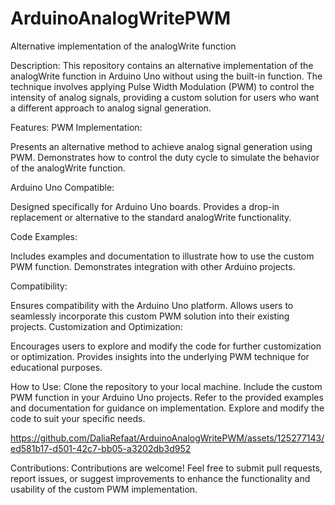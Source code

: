 # ArduinoAnalogWritePWM
Alternative implementation of the analogWrite function

Description:
This repository contains an alternative implementation of the analogWrite function in Arduino Uno without using the built-in function. The technique involves applying Pulse Width Modulation (PWM) to control the intensity of analog signals, providing a custom solution for users who want a different approach to analog signal generation.

Features:
PWM Implementation:

Presents an alternative method to achieve analog signal generation using PWM.
Demonstrates how to control the duty cycle to simulate the behavior of the analogWrite function.

Arduino Uno Compatible:

Designed specifically for Arduino Uno boards.
Provides a drop-in replacement or alternative to the standard analogWrite functionality.

Code Examples:

Includes examples and documentation to illustrate how to use the custom PWM function.
Demonstrates integration with other Arduino projects.

Compatibility:

Ensures compatibility with the Arduino Uno platform.
Allows users to seamlessly incorporate this custom PWM solution into their existing projects.
Customization and Optimization:

Encourages users to explore and modify the code for further customization or optimization.
Provides insights into the underlying PWM technique for educational purposes.

How to Use:
Clone the repository to your local machine.
Include the custom PWM function in your Arduino Uno projects.
Refer to the provided examples and documentation for guidance on implementation.
Explore and modify the code to suit your specific needs.





https://github.com/DaliaRefaat/ArduinoAnalogWritePWM/assets/125277143/ed581b17-d501-42c7-bb05-a3202db3d952





Contributions:
Contributions are welcome! Feel free to submit pull requests, report issues, or suggest improvements to enhance the functionality and usability of the custom PWM implementation.
